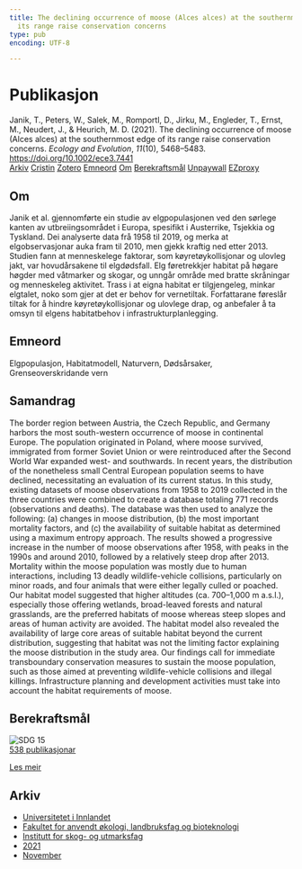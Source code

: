 ```yaml
---
title: The declining occurrence of moose (Alces alces) at the southernmost edge of
  its range raise conservation concerns
type: pub
encoding: UTF-8

---
```

<h1>Publikasjon</h1>
<article id="csl-bib-container-YQGK3P5T" class="csl-bib-container">
  <div class="csl-bib-body"> <div class="csl-entry">Janik, T., Peters, W., Salek, M., Romportl, D., Jirku, M., Engleder, T., Ernst, M., Neudert, J., &#38; Heurich, M. D. (2021). The declining occurrence of moose (Alces alces) at the southernmost edge of its range raise conservation concerns. <i>Ecology and Evolution</i>, <i>11</i>(10), 5468–5483. <a href="https://doi.org/10.1002/ece3.7441">https://doi.org/10.1002/ece3.7441</a></div> </div>
  <div class="csl-bib-buttons">
    <a href="#taxonomy-article-YQGK3P5T" alt="archive" class="csl-bib-button">Arkiv</a>
    <a href="https://app.cristin.no/results/show.jsf?id=1954282" alt="Cristin" class="csl-bib-button">Cristin</a>
    <a href="http://zotero.org/groups/5881554/items/YQGK3P5T" alt="Zotero" class="csl-bib-button">Zotero</a>
    <a href="#keywords-article-YQGK3P5T" alt="keywords" class="csl-bib-button">Emneord</a>
    <a href="#about-article-YQGK3P5T" alt="about_pub" class="csl-bib-button">Om</a>
    <a href="#sdg-article-YQGK3P5T" alt="sdg" class="csl-bib-button">Berekraftsmål</a>
    <a href="https://www.ncbi.nlm.nih.gov/pmc/articles/PMC8131793" alt="Unpaywall" class="csl-bib-button">Unpaywall</a>
    <a href="https://www.ncbi.nlm.nih.gov/pmc/articles/PMC8131793" alt="EZproxy" class="csl-bib-button">EZproxy</a>
  </div>
  <div id="csl-bib-meta-container-YQGK3P5T"></div>
</article>
<div id="csl-bib-meta-YQGK3P5T" class="csl-bib-meta">
  <article id="about-article-YQGK3P5T" class="about_pub-article">
    <h1>Om</h1>
    Janik et al. gjennomførte ein studie av elgpopulasjonen ved den sørlege kanten av utbreiingsområdet i Europa, spesifikt i Austerrike, Tsjekkia og Tyskland. Dei analyserte data frå 1958 til 2019, og merka at elgobservasjonar auka fram til 2010, men gjekk kraftig ned etter 2013. Studien fann at menneskelege faktorar, som køyretøykollisjonar og ulovleg jakt, var hovudårsakene til elgdødsfall. Elg føretrekkjer habitat på høgare høgder med våtmarker og skogar, og unngår område med bratte skråningar og menneskeleg aktivitet. Trass i at eigna habitat er tilgjengeleg, minkar elgtalet, noko som gjer at det er behov for vernetiltak. Forfattarane føreslår tiltak for å hindre køyretøykollisjonar og ulovlege drap, og anbefaler å ta omsyn til elgens habitatbehov i infrastrukturplanlegging.
  </article>
  <article id="keywords-article-YQGK3P5T" class="keywords-article">
    <h1>Emneord</h1>
    Elgpopulasjon, Habitatmodell, Naturvern, Dødsårsaker, Grenseoverskridande vern
  </article>
  <article id="abstract-article-YQGK3P5T" class="abstract-article">
    <h1>Samandrag</h1>
    The border region between Austria, the Czech Republic, and Germany harbors the most south-western occurrence of moose in continental Europe. The population originated in Poland, where moose survived, immigrated from former Soviet Union or were reintroduced after the Second World War expanded west- and southwards. In recent years, the distribution of the nonetheless small Central European population seems to have declined, necessitating an evaluation of its current status. In this study, existing datasets of moose observations from 1958 to 2019 collected in the three countries were combined to create a database totaling 771 records (observations and deaths). The database was then used to analyze the following: (a) changes in moose distribution, (b) the most important mortality factors, and (c) the availability of suitable habitat as determined using a maximum entropy approach. The results showed a progressive increase in the number of moose observations after 1958, with peaks in the 1990s and around 2010, followed by a relatively steep drop after 2013. Mortality within the moose population was mostly due to human interactions, including 13 deadly wildlife-vehicle collisions, particularly on minor roads, and four animals that were either legally culled or poached. Our habitat model suggested that higher altitudes (ca. 700–1,000 m a.s.l.), especially those offering wetlands, broad-leaved forests and natural grasslands, are the preferred habitats of moose whereas steep slopes and areas of human activity are avoided. The habitat model also revealed the availability of large core areas of suitable habitat beyond the current distribution, suggesting that habitat was not the limiting factor explaining the moose distribution in the study area. Our findings call for immediate transboundary conservation measures to sustain the moose population, such as those aimed at preventing wildlife-vehicle collisions and illegal killings. Infrastructure planning and development activities must take into account the habitat requirements of moose.
  </article>
  <article id="sdg-article-YQGK3P5T" class="sdg-article">
    <h1>Berekraftsmål</h1>
    <div class="sdg-container"><div id="sdg15" class="sdg">
        <img src="{{< params subfolder >}}images/sdg/sdg15_nn.png" class="image" alt="SDG 15">
        <div class="sdg-overlay">
          <a href="{{< params subfolder >}}nn/archive/?sdg=15#archive" class="sdg-publication-count"><span>538</span> publikasjonar</a>
          <p><a href="https://fn.no/om-fn/fns-baerekraftsmaal/livet-paa-land?lang=nno-NO" class="sdg-read-more">Les meir</a></p>
        </div>
      </div></div>
  </article>
  <article id="taxonomy-article-YQGK3P5T" class="taxonomy-article">
    <h1>Arkiv</h1>
    <ul>
      <li><a href="{{< params subfolder >}}nn/archive/?key=3DCRN523">Universitetet i Innlandet</a></li>
      <li><a href="{{< params subfolder >}}nn/archive/?key=T77LXH6D">Fakultet for anvendt økologi, landbruksfag og bioteknologi</a></li>
      <li><a href="{{< params subfolder >}}nn/archive/?key=7TRARPE3">Institutt for skog- og utmarksfag</a></li>
      <li><a href="{{< params subfolder >}}nn/archive/?key=5LT6Q2XL">2021</a></li>
      <li><a href="{{< params subfolder >}}nn/archive/?key=XJI2FSP6">November</a></li>
    </ul>
  </article>
</div>
